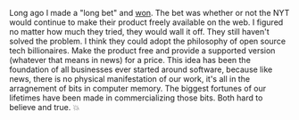 Long ago I made a "long bet" and <a href="https://twitter.com/longnow/status/1206613725005963264">won</a>. The bet was whether or not the NYT would continue to make their product freely available on the web. I figured no matter how much they tried, they would wall it off. They still haven't solved the problem. I think they could adopt the philosophy of open source tech billionaires. Make the product free and provide a supported version (whatever that means in news) for a price. This idea has been the foundation of all businesses ever started around software, because like news, there is no physical manifestation of our work, it's all in the arragnement of bits in computer memory. The biggest fortunes of our lifetimes have been made in commercializing those bits. Both hard to believe and true. :boom:

